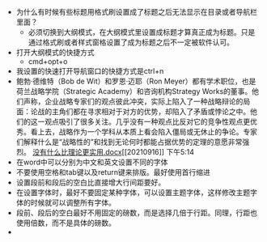- 为什么有时候有些标题用格式刷设置成了标题之后无法显示在目录或者导航栏里面？
    - 必须切换到大纲模式，在大纲模式里设置成标题才算真正成为标题。只是通过格式刷或者样式窗格设置了成为标题之后不一定被软件认可。
- 打开大纲模式的快捷方式
    - cmd+opt+o
- 我设置的快速打开导航窗口的快捷方式是ctrl+n
- 鲍勃·德维特（Bob de Wit）和罗恩·迈耶（Ron Meyer）都有学术职位，也是荷兰战略学院（Strategic Academy）和咨询机构Strategy Works的董事。他们声称，企业战略专家们的观点彼此冲突，实际上陷入了一种战略辩论的局面：论战的主角们都在寻求相对于对方的优势，却陷入了矛盾或悖论之中。他们的这一观点吸引了很多关注。几乎没有一种观点比反对它的竞争性观点更优秀。看上去，战略作为一个学科从本质上看会陷入僵局或无休止的争论。专家们解释什么是“战略性的”和找到无论何时都能占据优势的定理的意愿非常强烈。
[没有什么比理论更实用.docx]()[[20210916]] 下午5:14
- 在word中可以分别为中文和英文设置不同的字体
- 不要使用空格和tab键以及return键来排版。最好使用首行缩进
- 设置段前和段后的空白比直接增大行间距要好。
- 在设置字体时，最好不要固定某种字体，可以设置主题字体，这样修改主题字体的时候就可以调整所有字体。
- 段前、段后的空白最好不用固定的磅数，而是选择几倍于行距。同理，行距也使用倍数，而不是具体的磅数。
- 
